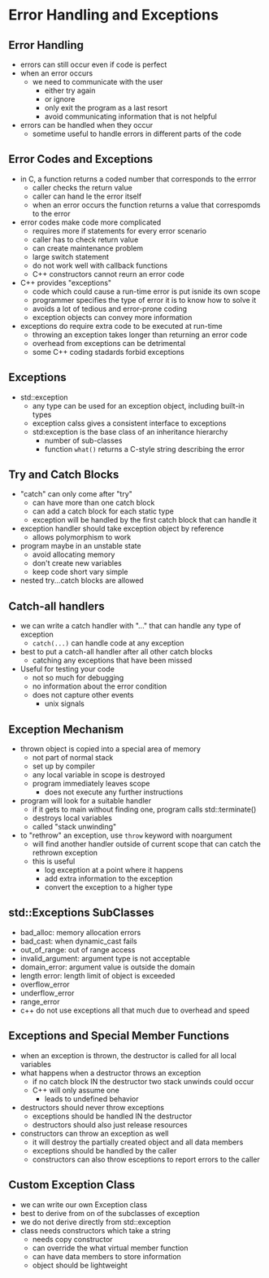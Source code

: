 # Error Handling and Exceptions

## Error Handling
- errors can still occur even if code is perfect
- when an error occurs
    - we need to communicate with the user
        - either try again
        - or ignore
        - only exit the program as a last resort
        - avoid communicating information that is not helpful
- errors can be handled when they occur
    - sometime useful to handle errors in different parts of the code


## Error Codes and Exceptions
- in C, a function returns a coded number that corresponds to the errror
    - caller checks the return value
    - caller can hand le the error itself
    - when an error occurs the function returns a value that correspomds to the error
- error codes make code more complicated
    - requires more if statements for every error scenario
    - caller has to check return value
    - can create maintenance problem
    - large switch statement
    - do not work well with callback functions
    - C++ constructors cannot reurn an error code
- C++ provides "exceptions"
    - code which could cause a run-time error is put isnide its own scope
    - programmer specifies the type of error it is to know how to solve it
    - avoids a lot of tedious and error-prone coding
    - exception objects can convey more information
- exceptions do require extra code to be executed at run-time
    - throwing an exception takes longer than returning an error code
    - overhead from exceptions can be detrimental
    - some C++ coding stadards forbid exceptions

## Exceptions
- std::exception
    - any type can be used for an exception object, including built-in types
    - exception calss gives a consistent interface to exceptions
    - std:exception is the base class of an inheritance hierarchy
        - number of sub-classes
        - function `what()` returns a C-style string describing the error

## Try and Catch Blocks
- "catch" can only come after "try"
    - can have more than one catch block
    - can add a catch block for each static type
    - exception will be handled by the first catch block that can handle it
- exception handler should take exception object by reference
    - allows polymorphism to work
- program maybe in an unstable state
    - avoid allocating memory
    - don't create new variables
    - keep code short vary simple
- nested try...catch blocks are allowed 

## Catch-all handlers
- we can write a catch handler with "..." that can handle any type of exception
    - `catch(...)` can handle code at any exception
- best to put a catch-all handler after all other catch blocks
    - catching any exceptions that have been missed
- Useful for testing your code
    - not so much for debugging
    - no information about the error condition
    - does not capture other events
        - unix signals

## Exception Mechanism
- thrown object is copied into a special area of memory
    - not part of normal stack
    - set up by compiler
    - any local variable in scope is destroyed
    - program immediately leaves scope
        - does not execute any further instructions
- program will look for a suitable handler
    - if it gets to main without finding one, program calls std::terminate()
    - destroys local variables
    - called "stack unwinding"
- to "rethrow" an exception, use `throw` keyword with noargument
    - will find another handler outside of current scope that can catch the rethrown exception
    - this is useful
        - log exception at a point where it happens
        - add extra information to the exception
        - convert the exception to a higher type

## std::Exceptions SubClasses
- bad_alloc: memory allocation errors
- bad_cast: when dynamic_cast fails
- out_of_range: out of range access
- invalid_argument: argument type is not acceptable
- domain_error: argument value is outside the domain
- length error: length limit of object is exceeded
- overflow_error
- underflow_error
- range_error
- c++ do not use exceptions all that much due to overhead and speed

## Exceptions and Special Member Functions
- when an exception is thrown, the destructor is called for all local variables
- what happens when a destructor throws an exception
    - if no catch block IN the destructor two stack unwinds could occur
    - C++ will only assume one
        - leads to undefined behavior
- destructors should never throw exceptions
    - exceptions should be handled IN the destructor
    - destructors should also just release resources
- constructors can throw an exception as well 
    - it will destroy the partially created object and all data members
    - exceptions should be handled by the caller
    - constructors can also throw esceptions to report errors to the caller

## Custom Exception Class
- we can write our own Exception class
- best to derive from on of the subclasses of exception
- we do not derive directly from std::exception
- class needs constructors which take a string
    - needs copy constructor
    - can override the what virtual member function
    - can have data members to store information
    - object should be lightweight